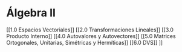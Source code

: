 # Álgebra II
[[1.0 Espacios Vectoriales]]
[[2.0 Transformaciones Lineales]]
[[3.0 Producto Interno]]
[[4.0 Autovalores y Autovectores]]
[[5.0 Matrices Ortogonales, Unitarias, Simétricas y Hermíticas]]
[[6.0 DVS]]
]]